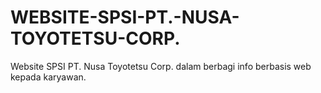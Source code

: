# WEBSITE-SPSI-PT.-NUSA-TOYOTETSU-CORP.
Website SPSI PT. Nusa Toyotetsu Corp. dalam berbagi info berbasis web kepada karyawan.
